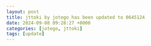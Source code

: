 ```yaml
---
layout: post
title: jttoki by jotego has been updated to 0645124
date: 2024-09-08 09:28:27 +0000
categories: [jotego, jttoki]
tags: [update]
---
```


